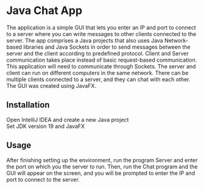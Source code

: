# Java Chat App

The application is a simple GUI that lets you enter an IP and port to connect to a server where you can write messages to other clients
connected to the server. The app comprises a Java projects that also uses Java Network-based libraries and Java Sockets in order to send
messages between the server and the client according to predefined protocol. Client and Server communication takes place instead of basic 
request-based communication. This application will need to communicate through Sockets. The server and client can run on different computers
in the same network. There can be multiple clients connected to a server, and they can chat with each other. The GUI was created using JavaFX.


## Installation
Open IntelliJ IDEA and create a new Java project \
Set JDK version 19 and JavaFX

## Usage
After finishing setting up the environment, run the program Server and enter the port on which you the server to run. Then, run the Chat program
and the GUI will appear on the screen, and you will be prompted to enter the IP and port to connect to the server.
